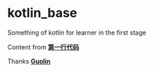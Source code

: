 # kotlin_base
Something of kotlin for learner in the first stage

Content from [__第一行代码__](https://item.jd.com/12832130.html)

Thanks [__Guolin__](https://blog.csdn.net/guolin_blog)
